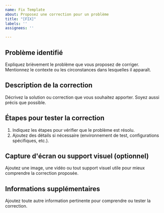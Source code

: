 ```yaml
---
name: Fix Template
about: Proposez une correction pour un problème
title: "[FIX]"
labels: ''
assignees: ''

---
```


## Problème identifié
Expliquez brièvement le problème que vous proposez de corriger. Mentionnez le contexte ou les circonstances dans lesquelles il apparaît.

## Description de la correction
Décrivez la solution ou correction que vous souhaitez apporter. Soyez aussi précis que possible.

## Étapes pour tester la correction
1. Indiquez les étapes pour vérifier que le problème est résolu.
2. Ajoutez des détails si nécessaire (environnement de test, configurations spécifiques, etc.).

## Capture d'écran ou support visuel (optionnel)
Ajoutez une image, une vidéo ou tout support visuel utile pour mieux comprendre la correction proposée.

## Informations supplémentaires
Ajoutez toute autre information pertinente pour comprendre ou tester la correction.
